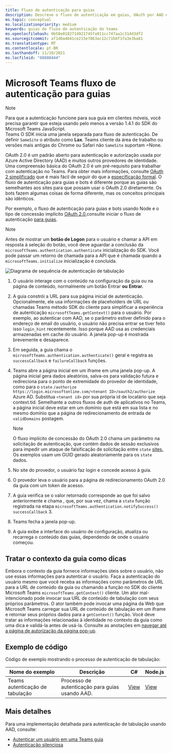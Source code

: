 ```yaml
---
title: Fluxo de autenticação para guias
description: Descreve o fluxo de autenticação em guias, OAuth por AAD e fornece exemplo de código
ms.topic: conceptual
ms.localizationpriority: medium
keywords: guias de fluxo de autenticação do teams
ms.openlocfilehash: 0b58e0182714921745fa911cc747aa1c314d3df2
ms.sourcegitcommit: af1d0a4041ce215e7863ac12c71b6f1fa3e3ba81
ms.translationtype: MT
ms.contentlocale: pt-BR
ms.lasthandoff: 11/10/2021
ms.locfileid: "60888444"
---
```

# <a name="microsoft-teams-authentication-flow-for-tabs"></a>Microsoft Teams fluxo de autenticação para guias

> [!NOTE]
> Para que a autenticação funcione para sua guia em clientes móveis, você precisa garantir que esteja usando pelo menos a versão 1.4.1 do SDK do Microsoft Teams JavaScript.  
> Teams O SDK inicia uma janela separada para fluxo de autenticação. De definir `SameSite` o atributo como **Lax**. Teams cliente da área de trabalho ou versões mais antigas do Chrome ou Safari não `SameSite` suportam =None.

OAuth 2.0 é um padrão aberto para autenticação e autorização usada por Azure Active Directory (AAD) e muitos outros provedores de identidade. Uma compreensão básica do OAuth 2.0 é um pré-requisito para trabalhar com autenticação no Teams. Para obter mais informações, consulte [OAuth 2 simplificado](https://aaronparecki.com/oauth-2-simplified/) que é mais fácil de seguir do que a [especificação formal](https://oauth.net/2/). O fluxo de autenticação para guias e bots é diferente porque as guias são semelhantes aos sites para que possam usar o OAuth 2.0 diretamente. Os bots fazem algumas coisas de forma diferente, mas os conceitos principais são idênticos.

Por exemplo, o fluxo de autenticação para guias e bots usando Node e o tipo de concessão implícito [OAuth 2.0,](https://oauth.net/2/grant-types/implicit/)consulte iniciar o fluxo de autenticação [para guias](~/tabs/how-to/authentication/auth-tab-aad.md#initiate-authentication-flow).

> [!NOTE]
> Antes de mostrar um **botão de Logon** para o usuário e chamar a API em resposta à seleção do botão, você deve aguardar a conclusão da `microsoftTeams.authentication.authenticate` inicialização do SDK. Você pode passar um retorno de chamada para a API que é chamada quando a `microsoftTeams.initialize` inicialização é concluída.

![Diagrama de sequência de autenticação de tabulação](~/assets/images/authentication/tab_auth_sequence_diagram.png)

1. O usuário interage com o conteúdo na configuração da guia ou na página de conteúdo, normalmente um botão Entrar **ou** **Entrar.**
2. A guia constrói a URL para sua página inicial de autenticação. Opcionalmente, ele usa informações de placeholders de URL ou chamadas Teams método SDK do cliente para simplificar a experiência de autenticação `microsoftTeams.getContext()` para o usuário. Por exemplo, ao autenticar com AAD, se o parâmetro estiver definido para o endereço de email do usuário, o usuário não precisa entrar se tiver feito isso `login_hint` recentemente. Isso porque AAD usa as credenciais armazenadas em cache do usuário. A janela pop-up é mostrada brevemente e desaparece.
3. Em seguida, a guia chama o `microsoftTeams.authentication.authenticate()` geral e registra as `successCallback` e `failureCallback` funções.
4. Teams abre a página inicial em um iframe em uma janela pop-up. A página inicial gera dados aleatórios, salva-os para validação futura e redireciona para o ponto de extremidade do provedor de identidade, como para o `state` `/authorize` `https://login.microsoftonline.com/<tenant ID>/oauth2/authorize` Azure AD. Substitua `<tenant id>` por sua própria id de locatário que seja context.tid.
Semelhante a outros fluxos de auth de aplicativos no Teams, a página inicial deve estar em um domínio que está em sua lista e no mesmo domínio que a página de redirecionamento de entrada de `validDomains` postagem.

    > [!NOTE]
    > O fluxo implícito de concessão do OAuth 2.0 chama um parâmetro na solicitação de autenticação, que contém dados de sessão exclusivos para impedir um ataque de falsificação de solicitação entre `state` [sites.](https://en.wikipedia.org/wiki/Cross-site_request_forgery) Os exemplos usam um GUID gerado aleatoriamente para os `state` dados.

5. No site do provedor, o usuário faz login e concede acesso à guia.
6. O provedor leva o usuário para a página de redirecionamento OAuth 2.0 da guia com um token de acesso.
7. A guia verifica se o valor retornado corresponde ao que foi salvo anteriormente e chama , que, por sua vez, chama a `state` função registrada na etapa `microsoftTeams.authentication.notifySuccess()` `successCallback` 3.
8. Teams fecha a janela pop-up.
9. A guia exibe a interface do usuário de configuração, atualiza ou recarrega o conteúdo das guias, dependendo de onde o usuário começou.

## <a name="treat-tab-context-as-hints"></a>Tratar o contexto da guia como dicas

Embora o contexto da guia fornece informações úteis sobre o usuário, não use essas informações para autenticar o usuário. Faça a autenticação do usuário mesmo que você receba as informações como parâmetros de URL para a URL de conteúdo da guia ou chamando a função no SDK do cliente Microsoft Teams `microsoftTeams.getContext()` cliente. Um ator mal-intencionado pode invocar sua URL de conteúdo de tabulação com seus próprios parâmetros. O ator também pode invocar uma página da Web que Microsoft Teams carregar sua URL de conteúdo de tabulação em um iframe e retornar seus próprios dados para a `getContext()` função. Você deve tratar as informações relacionadas à identidade no contexto da guia como uma dica e validá-la antes de usá-la. Consulte as anotações em [navegar até a página de autorização da página pop-up](~/tabs/how-to/authentication/auth-tab-aad.md#navigate-to-the-authorization-page-from-your-pop-up-page).

## <a name="code-sample"></a>Exemplo de código

Código de exemplo mostrando o processo de autenticação de tabulação:

| **Nome do exemplo** | **Descrição** | **C#** | **Node.js** |
|-----------------|-----------------|-------------|------------|
| Teams autenticação de tabulação | Processo de autenticação para guias usando AAD. | [View](https://github.com/OfficeDev/Microsoft-Teams-Samples/tree/main/samples/app-complete-sample/csharp) | [View](https://github.com/OfficeDev/Microsoft-Teams-Samples/tree/main/samples/app-complete-sample/nodejs) |

## <a name="more-details"></a>Mais detalhes

Para uma implementação detalhada para autenticação de tabulação usando AAD, consulte:

* [Autenticar um usuário em uma Teams guia](~/tabs/how-to/authentication/auth-tab-AAD.md)
* [Autenticação silenciosa](~/tabs/how-to/authentication/auth-silent-AAD.md)
